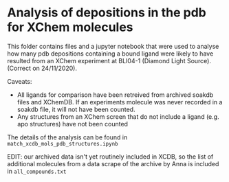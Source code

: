 # Analysis of depositions in the pdb for XChem molecules

This folder contains files and a jupyter notebook that were used to analyse how many pdb depositions containing a bound ligand were likely to have resulted from an XChem experiment at BLI04-1 (Diamond Light Source). (Correct on 24/11/2020).

Caveats:
- All ligands for comparison have been retreived from archived soakdb files and XChemDB. If an experiments molecule was never recorded in a soakdb file, it will not have been counted.  
- Any structures from an XChem screen that do not include a ligand (e.g. apo structures) have not been counted

The details of the analysis can be found in ``match_xcdb_mols_pdb_structures.ipynb``

EDIT: our archived data isn't yet routinely included in XCDB, so the list of additional molecules from a data scrape of the archive by Anna is included in ``all_compounds.txt``


